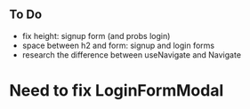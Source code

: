 ## To Do
- fix height: signup form (and probs login)
- space between h2 and form: signup and login forms
- research the difference between useNavigate and Navigate

# Need to fix LoginFormModal
